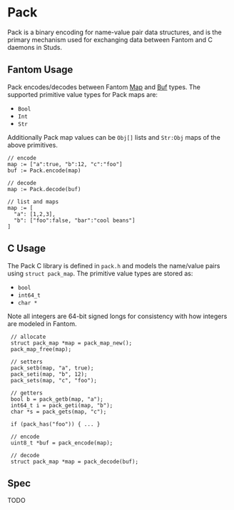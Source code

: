 # Pack

Pack is a binary encoding for name-value pair data structures, and is the
primary mechanism used for exchanging data between Fantom and C daemons in
Studs.

## Fantom Usage

[fan_map]: http://fantom.org/doc/sys/Map
[fan_buf]: http://fantom.org/doc/sys/Buf

Pack encodes/decodes between Fantom [Map][fan_map] and [Buf][fan_buf] types.
The supported primitive value types for Pack maps are:

  - `Bool`
  - `Int`
  - `Str`

Additionally Pack map values can be `Obj[]` lists and `Str:Obj` maps of the
above primitives.

    // encode
    map := ["a":true, "b":12, "c":"foo"]
    buf := Pack.encode(map)

    // decode
    map := Pack.decode(buf)

    // list and maps
    map := [
      "a": [1,2,3],
      "b": ["foo":false, "bar":"cool beans"]
    ]

## C Usage

The Pack C library is defined in `pack.h` and models the name/value pairs using
`struct pack_map`.  The primitive value types are stored as:

  - `bool`
  - `int64_t`
  - `char *`

Note all integers are 64-bit signed longs for consistency with how integers are
modeled in Fantom.

     // allocate
     struct pack_map *map = pack_map_new();
     pack_map_free(map);

     // setters
     pack_setb(map, "a", true);
     pack_seti(map, "b", 12);
     pack_sets(map, "c", "foo");

     // getters
     bool b = pack_getb(map, "a");
     int64_t i = pack_geti(map, "b");
     char *s = pack_gets(map, "c");

     if (pack_has("foo")) { ... }

     // encode
     uint8_t *buf = pack_encode(map);

     // decode
     struct pack_map *map = pack_decode(buf);

## Spec

TODO